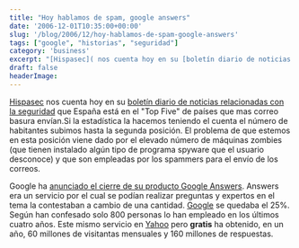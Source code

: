 ```yaml
---
title: "Hoy hablamos de spam, google answers"
date: '2006-12-01T10:35:00+00:00'
slug: '/blog/2006/12/hoy-hablamos-de-spam-google-answers'
tags: ["google", "historias", "seguridad"]
category: 'business'
excerpt: "[Hispasec]( nos cuenta hoy en su [boletín diario de noticias relacionadas con la seguridad]( que España está en el Top Five de ..."
draft: false
headerImage:
---
```

[Hispasec](http://www.hispasec.com/) nos cuenta hoy en su [boletín diario de noticias relacionadas con la seguridad](http://www.hispasec.com/unaaldia/2959/comentar) que España está en el "Top Five" de países que mas correo basura envían.Si la estadística la hacemos teniendo el cuenta el número de habitantes subimos hasta la segunda posición. El problema de que estemos en esta posición viene dado por el elevado número de máquinas zombies (que tienen instalado algún tipo de programa spyware que el usuario desconoce) y que son empleadas por los spammers para el envío de los correos.

Google ha [anunciado el cierre de su producto Google Answers](http://www.techcrunch.com/2006/11/30/yahoos-big-win/). Answers era un servicio por el cual se podían realizar preguntas y expertos en el tema la contestaban a cambio de una cantidad. [Google](http://www.google.com) se quedaba el 25%. Según han confesado solo 800 personas lo han empleado en los últimos cuatro años. Este mismo servicio en [Yahoo](http://www.yahoo.com) pero **gratis** ha obtenido, en un año, 60 millones de visitantas mensuales y 160 millones de respuestas.
